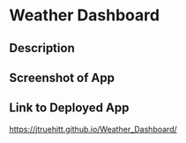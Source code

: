 # Weather Dashboard

## Description


## Screenshot of App


## Link to Deployed App
https://jtruehitt.github.io/Weather_Dashboard/
